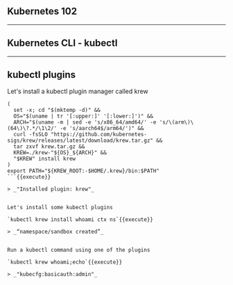 ## Kubernetes 102

---

## Kubernetes CLI - kubectl

---

## kubectl plugins

Let's install a kubectl plugin manager called krew

```
(
  set -x; cd "$(mktemp -d)" &&
  OS="$(uname | tr '[:upper:]' '[:lower:]')" &&
  ARCH="$(uname -m | sed -e 's/x86_64/amd64/' -e 's/\(arm\)\(64\)\?.*/\1\2/' -e 's/aarch64$/arm64/')" &&
  curl -fsSLO "https://github.com/kubernetes-sigs/krew/releases/latest/download/krew.tar.gz" &&
  tar zxvf krew.tar.gz &&
  KREW=./krew-"${OS}_${ARCH}" &&
  "$KREW" install krew
)
export PATH="${KREW_ROOT:-$HOME/.krew}/bin:$PATH"
```{{execute}}

> _"Installed plugin: krew"_


Let's install some kubectl plugins

`kubectl krew install whoami ctx ns`{{execute}}

> _“namespace/sandbox created”_


Run a kubectl command using one of the plugins

`kubectl krew whoami;echo`{{execute}}

> _"kubecfg:basicauth:admin"_
